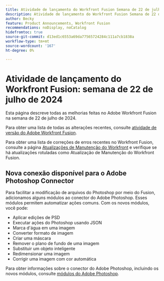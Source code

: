 ```yaml
---
title: Atividade de lançamento do Workfront Fusion Semana de 22 de julho de 2024
description: Atividade de lançamento do Workfront Fusion Semana de 22 de julho de 2024
author: Becky
feature: Product Announcements, Workfront Fusion
recommendations: noDisplay, noCatalog
hidefromtoc: true
source-git-commit: d13ed1c6553a69da77565724284c111a7cb1838a
workflow-type: tm+mt
source-wordcount: '167'
ht-degree: 0%

---
```


# Atividade de lançamento do Workfront Fusion: semana de 22 de julho de 2024

Esta página descreve todas as melhorias feitas no Adobe Workfront Fusion na semana de 22 de julho de 2024.

Para obter uma lista de todas as alterações recentes, consulte [atividade de versão do Adobe Workfront Fusion](../../../product-announcements/product-releases/fusion-release-activity/fusion-release-activity.md).

Para obter uma lista de correções de erros recentes no Workfront Fusion, consulte a página [Atualizações de Manutenção do Workfront](https://experienceleague.adobe.com/docs/workfront-known-issues/releases/current-updates.html) e verifique se há atualizações rotuladas como Atualização de Manutenção do Workfront Fusion.

## Nova conexão disponível para o Adobe Photoshop Connector

Para facilitar a modificação de arquivos do Photoshop por meio do Fusion, adicionamos alguns módulos ao conector do Adobe Photoshop. Esses módulos permitem automatizar ações comuns. Com os novos módulos, você pode:

* Aplicar edições de PSD
* Executar ações do Photoshop usando JSON
* Marca d&#39;água em uma imagem
* Converter formato de imagem
* Criar uma máscara
* Remover o plano de fundo de uma imagem
* Substituir um objeto inteligente
* Redimensionar uma imagem
* Corrigir uma imagem com cor automática

Para obter informações sobre o conector do Adobe Photoshop, incluindo os novos módulos, consulte [módulos do Adobe Photoshop](/help/quicksilver/workfront-fusion/apps-and-their-modules/adobe-photoshop-modules.md).


